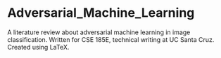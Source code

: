 # Adversarial_Machine_Learning
A literature review about adversarial machine learning in image classification. Written for CSE 185E, technical writing at UC Santa Cruz. Created using LaTeX.
